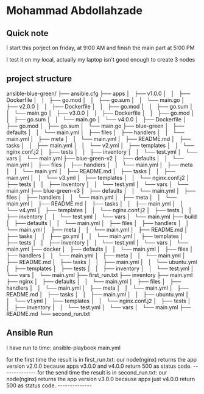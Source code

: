 Mohammad Abdollahzade
==================

Quick note
----------
I start this porject on friday, at 9:00 AM and finish the main part at 5:00 PM

I test it on my local, actually my laptop isn't good enough to create 3 nodes




project structure
-----------------

ansible-blue-green/
├── ansible.cfg
├── apps
│   ├── v1.0.0
│   │   ├── Dockerfile
│   │   ├── go.mod
│   │   ├── go.sum
│   │   └── main.go
│   ├── v2.0.0
│   │   ├── Dockerfile
│   │   ├── go.mod
│   │   ├── go.sum
│   │   └── main.go
│   ├── v3.0.0
│   │   ├── Dockerfile
│   │   ├── go.mod
│   │   ├── go.sum
│   │   └── main.go
│   └── v4.0.0
│       ├── Dockerfile
│       ├── go.mod
│       ├── go.sum
│       └── main.go
├── blue-green
│   ├── defaults
│   │   └── main.yml
│   ├── files
│   ├── handlers
│   │   └── main.yml
│   ├── meta
│   │   └── main.yml
│   ├── README.md
│   ├── tasks
│   │   ├── main.yml
│   │   └── v2.yml
│   ├── templates
│   │   └── nginx.conf.j2
│   ├── tests
│   │   ├── inventory
│   │   └── test.yml
│   └── vars
│       └── main.yml
├── blue-green-v2
│   ├── defaults
│   │   └── main.yml
│   ├── files
│   ├── handlers
│   │   └── main.yml
│   ├── meta
│   │   └── main.yml
│   ├── README.md
│   ├── tasks
│   │   ├── main.yml
│   │   └── v3.yml
│   ├── templates
│   │   └── nginx.conf.j2
│   ├── tests
│   │   ├── inventory
│   │   └── test.yml
│   └── vars
│       └── main.yml
├── blue-green-v3
│   ├── defaults
│   │   └── main.yml
│   ├── files
│   ├── handlers
│   │   └── main.yml
│   ├── meta
│   │   └── main.yml
│   ├── README.md
│   ├── tasks
│   │   ├── main.yml
│   │   └── v4.yml
│   ├── templates
│   │   └── nginx.conf.j2
│   ├── tests
│   │   ├── inventory
│   │   └── test.yml
│   └── vars
│       └── main.yml
├── build
│   ├── defaults
│   │   └── main.yml
│   ├── files
│   ├── handlers
│   │   └── main.yml
│   ├── meta
│   │   └── main.yml
│   ├── README.md
│   ├── tasks
│   │   ├── go.yml
│   │   └── main.yml
│   ├── templates
│   ├── tests
│   │   ├── inventory
│   │   └── test.yml
│   └── vars
│       └── main.yml
├── docker
│   ├── defaults
│   │   └── main.yml
│   ├── files
│   ├── handlers
│   │   └── main.yml
│   ├── meta
│   │   └── main.yml
│   ├── README.md
│   ├── tasks
│   │   ├── main.yml
│   │   └── ubuntu.yml
│   ├── templates
│   ├── tests
│   │   ├── inventory
│   │   └── test.yml
│   └── vars
│       └── main.yml
├── first_run.txt
├── inventory
├── main.yml
├── nginx
│   ├── defaults
│   │   └── main.yml
│   ├── files
│   ├── handlers
│   │   └── main.yml
│   ├── meta
│   │   └── main.yml
│   ├── README.md
│   ├── tasks
│   │   ├── main.yml
│   │   ├── ubuntu.yml
│   │   └── v1.yml
│   ├── templates
│   │   └── nginx.conf.j2
│   ├── tests
│   │   ├── inventory
│   │   └── test.yml
│   └── vars
│       └── main.yml
├── README.md
└── second_run.txt


Ansible Run
-----------

I have run to time: ansible-playbook main.yml

for the first time the result is in first_run.txt:
	our node(nginx) returns the app version v2.0.0 because apps v3.0.0 and v4.0.0 return 500 as status code.
	                                --------------
for the send time the result is in second_run.txt:
	our node(nginx) returns the app version v3.0.0 because apps just v4.0.0 return 500 as status code.
					 -------------- 	
